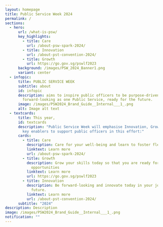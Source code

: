 ```yaml
---
layout: homepage
title: Public Service Week 2024
permalink: /
sections:
  - hero:
      url: /what-is-psw/
      key_highlights:
        - title: Care
          url: /about-psw-spark-2024/
        - title: Innovation
          url: /about-pst-convention-2024/
        - title: Growth
          url: https://go.gov.sg/pswlf2023
      background: /images/PSW_2024_Banner1.png
      variant: center
  - infopic:
      title: PUBLIC SERVICE WEEK
      subtitle: about
      id: infopic
      description: aims to inspire public officers to be purpose-driven and
        forward-looking as one Public Service, ready for the future.
      image: /images/PSW2024_Brand_Guide__Internal___1_.png
      alt: Image alt text
  - textcards:
      title: This year,
      id: textcards
      description: "Public Service Week will emphasise Innovation, Growth and Care as
        key enablers to support public officers in this effort:"
      cards:
        - title: Care
          description: Care for your well-being and learn to foster flexibility
          linktext: Learn more
          url: /about-psw-spark-2024/
        - title: Growth
          description: Grow your skills today so that you are ready for tomorrow's
            opportunities
          linktext: Learn more
          url: https://go.gov.sg/pswlf2023
        - title: Innovation
          description: Be forward-looking and innovate today in your job & beyond for the
            future.
          linktext: Learn more
          url: /about-pst-convention-2024/
      subtitle: "2024"
description: Description
image: /images/PSW2024_Brand_Guide__Internal___1_.png
notification: ""
---
```

